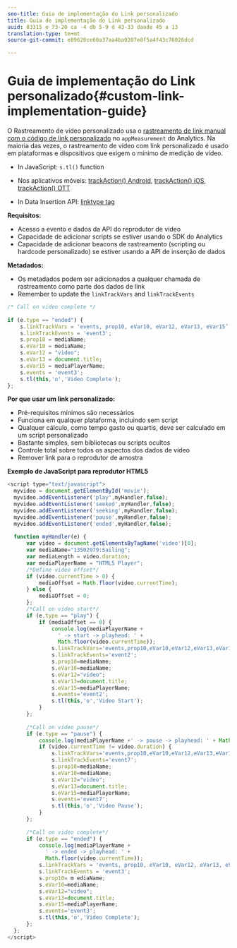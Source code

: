 ```yaml
---
seo-title: Guia de implementação do Link personalizado
title: Guia de implementação do Link personalizado
uuid: 83315 e 73-20 ca -4 db 5-9 d 43-33 daade 45 a 13
translation-type: tm+mt
source-git-commit: e89620ce60a37aa4ba0207e8f5a4f43c76026dcd

---
```



# Guia de implementação do Link personalizado{#custom-link-implementation-guide}

O Rastreamento de vídeo personalizado usa o [rastreamento de link manual com o código de link personalizado](https://marketing.adobe.com/resources/help/en_US/sc/implement/link_manual.html) no `appMeasurement` do Analytics. Na maioria das vezes, o rastreamento de vídeo com link personalizado é usado em plataformas e dispositivos que exigem o mínimo de medição de vídeo.

* In JavaScript: `s.tl()` function
* Nos aplicativos móveis: [trackAction() Android](https://marketing.adobe.com/resources/help/en_US/mobile/android/actions.html), [trackAction() iOS](https://marketing.adobe.com/resources/help/en_US/mobile/ios/actions.html), [trackAction() OTT](/help/sdk-implement/analytics-with-ott/track-app-actions.md)

* In Data Insertion API: [linktype tag](https://github.com/AdobeDocs/analytics-1.4-apis/blob/master/docs/data-insertion-api/reference/r_supported_tags.md)

**Requisitos:**

* Acesso a evento e dados da API do reprodutor de vídeo
* Capacidade de adicionar scripts se estiver usando o SDK do Analytics
* Capacidade de adicionar beacons de rastreamento (scripting ou hardcode personalizado) se estiver usando a API de inserção de dados

**Metadados:**

* Os metadados podem ser adicionados a qualquer chamada de rastreamento como parte dos dados de link
* Remember to update the `linkTrackVars` and `linkTrackEvents`

```javascript
/* Call on video complete */ 
 
if (e.type == "ended") {  
    s.linkTrackVars = 'events, prop10, eVar10, eVar12, eVar13, eVar15’; 
    s.linkTrackEvents = 'event3'; 
    s.prop10 = mediaName; 
    s.eVar10 = mediaName; 
    s.eVar12 = "video"; 
    s.eVar13 = document.title; 
    s.eVar15 = mediaPlayerName; 
    s.events = 'event3'; 
    s.tl(this,'o','Video Complete'); 
};
```

**Por que usar um link personalizado:**

* Pré-requisitos mínimos são necessários
* Funciona em qualquer plataforma, incluindo sem script
* Qualquer cálculo, como tempo gasto ou quartis, deve ser calculado em um script personalizado
* Bastante simples, sem bibliotecas ou scripts ocultos
* Controle total sobre todos os aspectos dos dados de vídeo
* Remover link para o reprodutor de amostra

**Exemplo de JavaScript para reprodutor HTML5**

```javascript
<script type="text/javascript"> 
  myvideo = document.getElementById('movie'); 
  myvideo.addEventListener('play',myHandler,false); 
  myvideo.addEventListener('seeked',myHandler,false); 
  myvideo.addEventListener('seeking',myHandler,false); 
  myvideo.addEventListener('pause',myHandler,false); 
  myvideo.addEventListener('ended',myHandler,false); 
   
  function myHandler(e) { 
      var video = document.getElementsByTagName('video')[0]; 
      var mediaName="13502979:Sailing"; 
      var mediaLength = video.duration; 
      var mediaPlayerName = "HTML5 Player"; 
      /*Define video offset*/ 
      if (video.currentTime > 0) { 
          mediaOffset = Math.floor(video.currentTime); 
      } else { 
          mediaOffset = 0; 
      }; 
      /*Call on video start*/ 
      if (e.type == "play") { 
          if (mediaOffset == 0) { 
              console.log(mediaPlayerName + 
                ' -> start -> playhead: ' +  
                Math.floor(video.currentTime)); 
              s.linkTrackVars='events,prop10,eVar10,eVar12,eVar13,eVar15'; 
              s.linkTrackEvents='event2'; 
              s.prop10=mediaName; 
              s.eVar10=mediaName; 
              s.eVar12="video"; 
              s.eVar13=document.title; 
              s.eVar15=mediaPlayerName; 
              s.events='event2'; 
              s.tl(this,'o','Video Start'); 
          } 
      }; 
   
      /*Call on video pause*/ 
      if (e.type == "pause") { 
          console.log(mediaPlayerName +' -> pause -> playhead: ' + Math.floor(video.currentTime)); 
          if (video.currentTime != video.duration) { 
              s.linkTrackVars='events,prop10,eVar10,eVar12,eVar13,eVar15'; 
              s.linkTrackEvents='event7'; 
              s.prop10=mediaName; 
              s.eVar10=mediaName; 
              s.eVar12="video"; 
              s.eVar13=document.title; 
              s.eVar15=mediaPlayerName; 
              s.events='event7'; 
              s.tl(this,'o','Video Pause'); 
          } 
      }; 
   
      /*Call on video complete*/ 
      if (e.type == "ended") { 
          console.log(mediaPlayerName + 
            ' -> ended -> playhead: ' + 
            Math.floor(video.currentTime)); 
          s.linkTrackVars = 'events, prop10, eVar10, eVar12, eVar13, eVar15'; 
          s.linkTrackEvents = 'event3'; 
          s.prop10= m ediaName; 
          s.eVar10=mediaName; 
          s.eVar12="video"; 
          s.eVar13=document.title; 
          s.eVar15=mediaPlayerName; 
          s.events='event3'; 
          s.tl(this,'o','Video Complete'); 
      }; 
  }; 
</script>
```


